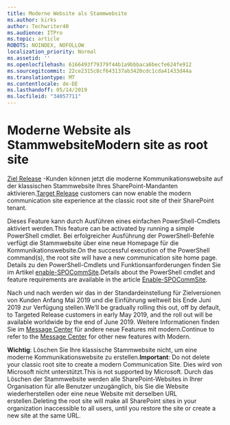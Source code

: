 ```yaml
---
title: Moderne Website als Stammwebsite
ms.author: kirks
author: Techwriter40
ms.audience: ITPro
ms.topic: article
ROBOTS: NOINDEX, NOFOLLOW
localization_priority: Normal
ms.assetid: ''
ms.openlocfilehash: 6166493f79379f44b1a9bbbaca6becfe624fe912
ms.sourcegitcommit: 22ce2315c8cf643137ab3420cdc1cda41433d44a
ms.translationtype: MT
ms.contentlocale: de-DE
ms.lasthandoff: 05/14/2019
ms.locfileid: "34057711"
---
```

# <a name="modern-site-as-root-site"></a><span data-ttu-id="a0528-102">Moderne Website als Stammwebsite</span><span class="sxs-lookup"><span data-stu-id="a0528-102">Modern site as root site</span></span>

<span data-ttu-id="a0528-103">[Ziel Release](https://docs.microsoft.com/en-us/office365/admin/manage/release-options-in-office-365?view=o365-worldwide) -Kunden können jetzt die moderne Kommunikationswebsite auf der klassischen Stammwebsite Ihres SharePoint-Mandanten aktivieren.</span><span class="sxs-lookup"><span data-stu-id="a0528-103">[Target Release](https://docs.microsoft.com/en-us/office365/admin/manage/release-options-in-office-365?view=o365-worldwide) customers can now enable the modern communication site experience at the classic root site of their SharePoint tenant.</span></span>

<span data-ttu-id="a0528-104">Dieses Feature kann durch Ausführen eines einfachen PowerShell-Cmdlets aktiviert werden.</span><span class="sxs-lookup"><span data-stu-id="a0528-104">This feature can be activated by running a simple PowerShell cmdlet.</span></span> <span data-ttu-id="a0528-105">Bei erfolgreicher Ausführung der PowerShell-Befehle verfügt die Stammwebsite über eine neue Homepage für die Kommunikationswebsite.</span><span class="sxs-lookup"><span data-stu-id="a0528-105">On the successful execution of the PowerShell command(s), the root site will have a new communication site home page.</span></span> <span data-ttu-id="a0528-106">Details zu den PowerShell-Cmdlets und Funktionsanforderungen finden Sie im Artikel [enable-SPOCommSite](https://docs.microsoft.com/en-us/powershell/module/sharepoint-online/Enable-SPOCommSite?view=sharepoint-ps).</span><span class="sxs-lookup"><span data-stu-id="a0528-106">Details about the PowerShell cmdlet and feature requirements are available in the article [Enable-SPOCommSite](https://docs.microsoft.com/en-us/powershell/module/sharepoint-online/Enable-SPOCommSite?view=sharepoint-ps).</span></span> 

<span data-ttu-id="a0528-107">Nach und nach werden wir das in der Standardeinstellung für Zielversionen von Kunden Anfang Mai 2019 und die Einführung weltweit bis Ende Juni 2019 zur Verfügung stellen.</span><span class="sxs-lookup"><span data-stu-id="a0528-107">We'll be gradually rolling this out, off by default, to Targeted Release customers in early May 2019, and the roll out will be available worldwide by the end of June 2019.</span></span> <span data-ttu-id="a0528-108">Weitere Informationen finden Sie im [Message Center](https://admin.microsoft.com/AdminPortal/Home#/MessageCenter) für andere neue Features mit modern.</span><span class="sxs-lookup"><span data-stu-id="a0528-108">Continue to refer to the [Message Center](https://admin.microsoft.com/AdminPortal/Home#/MessageCenter) for other new features with Modern.</span></span> 

<span data-ttu-id="a0528-109">**Wichtig**: Löschen Sie Ihre klassische Stammwebsite nicht, um eine moderne Kommunikationswebsite zu erstellen.</span><span class="sxs-lookup"><span data-stu-id="a0528-109">**Important**: Do not delete your classic root site to create a modern Communication Site.</span></span> <span data-ttu-id="a0528-110">Dies wird von Microsoft nicht unterstützt.</span><span class="sxs-lookup"><span data-stu-id="a0528-110">This is not supported by Microsoft.</span></span> <span data-ttu-id="a0528-111">Durch das Löschen der Stammwebsite werden alle SharePoint-Websites in Ihrer Organisation für alle Benutzer unzugänglich, bis Sie die Website wiederherstellen oder eine neue Website mit derselben URL erstellen.</span><span class="sxs-lookup"><span data-stu-id="a0528-111">Deleting the root site will make all SharePoint sites in your organization inaccessible to all users, until you restore the site or create a new site at the same URL.</span></span> 
 
 